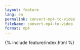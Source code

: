 ```yaml
---
layout: feature
lang: en
permalink: convert-mp4-to-video
fileName: convert-mp4-to-video
format: mp4
---
```


 {% include feature/index.html %}